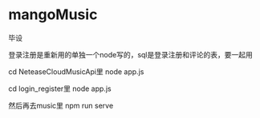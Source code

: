 # mangoMusic
毕设

登录注册是重新用的单独一个node写的，sql是登录注册和评论的表，要一起用

cd  NeteaseCloudMusicApi里  node app.js

cd login_register里 node app.js

然后再去music里 npm run serve
